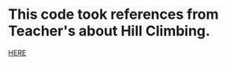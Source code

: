 # This code took references from Teacher's about Hill Climbing.
[HERE](https://github.com/ccc112b/py2cs/blob/master/03-%E4%BA%BA%E5%B7%A5%E6%99%BA%E6%85%A7/02-%E5%84%AA%E5%8C%96%E7%AE%97%E6%B3%95/01-%E5%82%B3%E7%B5%B1%E5%84%AA%E5%8C%96%E6%96%B9%E6%B3%95/01-%E5%84%AA%E5%8C%96/01-%E7%88%AC%E5%B1%B1%E6%BC%94%E7%AE%97%E6%B3%95/04-%E7%88%AC%E5%B1%B1%E7%89%A9%E4%BB%B6%E5%B0%8E%E5%90%91%E6%A1%86%E6%9E%B6/solutionScheduling.py)
